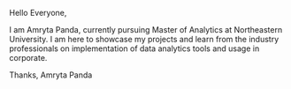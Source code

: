Hello Everyone,

I am Amryta Panda, currently pursuing Master of Analytics at Northeastern University. I am here to showcase my projects and learn from the industry professionals on implementation of data analytics tools and usage in corporate.

Thanks,
Amryta Panda
